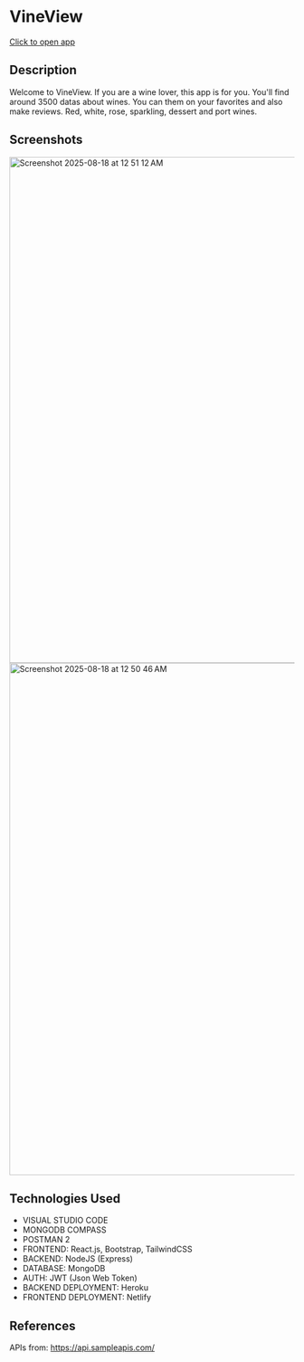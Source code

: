# VineView
<a href="https://vineview.netlify.app/">Click to open app</a>
## Description
Welcome to VineView. If you are a wine lover, this app is for you. You'll find around 3500 datas about wines. You can them on your favorites and also make reviews. Red, white, rose, sparkling, dessert and port wines.

## Screenshots
<img width="1785" height="894" alt="Screenshot 2025-08-18 at 12 51 12 AM" src="https://github.com/user-attachments/assets/afda7b0a-1999-417a-b898-a6f872723571" />
<img width="1773" height="905" alt="Screenshot 2025-08-18 at 12 50 46 AM" src="https://github.com/user-attachments/assets/23802a4c-9d47-488b-bd35-95a09850940a" />


## Technologies Used
* VISUAL STUDIO CODE
* MONGODB COMPASS
* POSTMAN 2
* FRONTEND: React.js, Bootstrap, TailwindCSS
* BACKEND: NodeJS (Express)
* DATABASE: MongoDB
* AUTH: JWT (Json Web Token)
* BACKEND DEPLOYMENT: Heroku
* FRONTEND DEPLOYMENT: Netlify

## References
APIs from: https://api.sampleapis.com/
